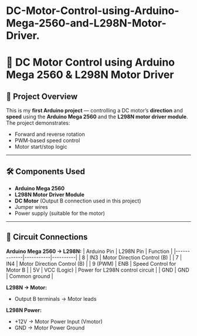 # DC-Motor-Control-using-Arduino-Mega-2560-and-L298N-Motor-Driver.
# 🚗 DC Motor Control using Arduino Mega 2560 & L298N Motor Driver

## 📌 Project Overview
This is my **first Arduino project** — controlling a DC motor’s **direction** and **speed** using the **Arduino Mega 2560** and the **L298N motor driver module**.  
The project demonstrates:
- Forward and reverse rotation
- PWM-based speed control
- Motor start/stop logic

---

## 🛠️ Components Used
- **Arduino Mega 2560**
- **L298N Motor Driver Module**
- **DC Motor** (Output B connection used in this project)
- Jumper wires
- Power supply (suitable for the motor)

---

## 🔌 Circuit Connections

**Arduino Mega 2560 → L298N:**
| Arduino Pin | L298N Pin | Function |
|-------------|-----------|----------|
| 8           | IN3       | Motor Direction Control (B) |
| 7           | IN4       | Motor Direction Control (B) |
| 9 (PWM)     | ENB       | Speed Control for Motor B   |
| 5V          | VCC (Logic) | Power for L298N control circuit |
| GND         | GND       | Common ground |

**L298N → Motor:**
- Output B terminals → Motor leads

**L298N Power:**
- +12V → Motor Power Input (Vmotor)
- GND → Motor Power Ground
